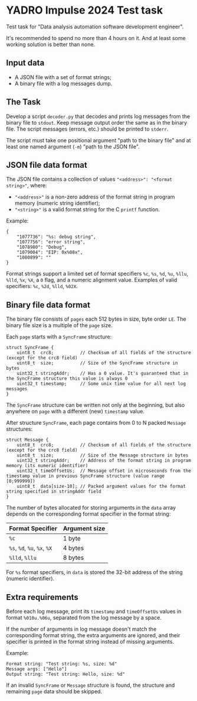 # YADRO Impulse 2024 Test task

Test task for "Data analysis automation software development engineer".

It's recommended to spend no more than 4 hours on it. And at least some working solution is better than none.


## Input data

- A JSON file with a set of format strings;
- A binary file with a log messages dump.


## The Task

Develop a script `decoder.py` that decodes and prints log messages from the binary file to `stdout`. Keep message output order the same as in the binary file.
The script messages (errors, etc.) should be printed to `stderr`.

The script must take one positional argument "path to the binary file" and at least one named argument (`-m`) "path to the JSON file".


## JSON file data format

The JSON file contains a collection of values `"<address>": "<format string>"`, where:
- `"<address>"` is a non-zero address of the format string in program memory (numeric string identifier);
- `"<string>"` is a valid format string for the C `printf` function.

Example:
```
{
    "1077736": "%s: debug string",
    "1077756": "error string",
    "1078980": "Debug",
    "1079004": "EIP: 0x%08x",
    "1080899": ""
}
```

Format strings support a limited set of format specifiers `%c`, `%s`, `%d`, `%u`, `%llu`, `%lld`, `%x`, `%X`, a `0` flag, and a numeric alignment value.
Examples of valid specifiers: `%c`, `%2d`, `%lld`, `%02X`.


## Binary file data format

The binary file consists of `pages` each 512 bytes in size, byte order `LE`. The binary file size is a multiple of the `page` size.

Each `page` starts with a `SyncFrame` structure:
```
struct SyncFrame {
    uint8_t  crc8;          // Checksum of all fields of the structure (except for the crc8 field)
    uint8_t  size;          // Size of the SyncFrame structure in bytes
    uint32_t stringAddr;    // Has a 0 value. It's guaranteed that in the SyncFrame structure this value is always 0
    uint32_t timestamp;     // Some unix time value for all next log messages
}
```

The `SyncFrame` structure can be written not only at the beginning, but also anywhere on `page` with a different (new) `timestamp` value.

After structure `SyncFrame`, each page contains from 0 to N packed `Message` structures:
```
struct Message {
    uint8_t  crc8;          // Checksum of all fields of the structure (except for the crc8 field)
    uint8_t  size;          // Size of the Message structure in bytes
    uint32_t stringAddr;    // Address of the format string in program memory (its numeric identifier)
    uint32_t timeOffsetUs;  // Message offset in microseconds from the timestamp value in previous SyncFrame structure (value range [0;999999])
    uint8_t  data[size-10]; // Packed argument values for the format string specified in stringAddr field
}
```

The number of bytes allocated for storing arguments in the `data` array depends on the corresponding format specifier in the format string:

| Format Specifier             | Argument size |
|------------------------------|---------------|
| `%c`                         | 1 byte        |
| `%s`, `%d`, `%u`, `%x`, `%X` | 4 bytes       |
| `%lld`, `%llu`               | 8 bytes       |

For `%s` format specifiers, in `data` is stored the 32-bit address of the string (numeric identifier).


## Extra requirements

Before each log message, print its `timestamp` and `timeOffsetUs` values in format `%010u.%06u`, separated from the log message by a space.

If the number of arguments in log message doesn't match the corresponding format string, the extra arguments are ignored, and their specifier is printed in the format string instead of missing arguments.

Example:
```
Format string: "Test string: %s, size: %d"
Message args: ["Hello"]
Output string: "Test string: Hello, size: %d"
```

If an invalid `SyncFrame` or `Message` structure is found, the structure and remaining `page` data should be skipped.
